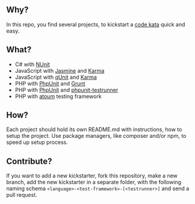 Why?
------
In this repo, you find several projects, to kickstart a [code kata](http://codekata.com/) quick and easy.

What?
------
- C# with [NUnit](http://www.nunit.org/)
- JavaScript with [Jasmine](http://jasmine.github.io/) and [Karma](https://karma-runner.github.io)
- JavaScript with [qUnit](https://qunitjs.com/) and [Karma](https://karma-runner.github.io)
- PHP with [PhpUnit](https://phpunit.de/) and [Grunt](http://gruntjs.com/)
- PHP with [PhpUnit](https://phpunit.de/) and [phpunit-testrunner](https://www.npmjs.com/package/phpunit-testrunner)
- PHP with [atoum](http://atoum.org/) testing framework

How?
-------
Each project should hold its own README.md with instructions, how to setup the project. Use package managers, 
like composer and/or npm, to speed up setup process.

Contribute?
-----------
If you want to add a new kickstarter, fork this repository, make a new branch, add the new kickstarter in a separate
folder, with the following naming schema `<language>-<test-framework>-[<testrunner>]` and send a pull request.
